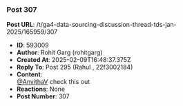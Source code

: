 ### Post 307
**Post URL**: /t/ga4-data-sourcing-discussion-thread-tds-jan-2025/165959/307
- **ID**: 593009
- **Author**: Rohit Garg (rohitgarg)
- **Created At**: 2025-02-09T16:48:37.375Z
- **Reply To**: Post 295 (Rahul , 22f3002184)
- **Content**:  
  <a class="mention" href="/u/anvithav">@AnvithaV</a>  check this out
- **Reactions**: None
- **Post Number**: 307

